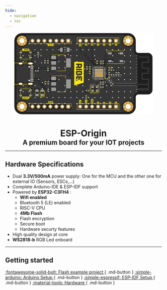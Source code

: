 ```yaml
---
hide:
  - navigation
  - toc
---
```


<style>

  .md-content .logo {
    width: 500px;
    margin: 0px auto 0px auto;
    padding-left: 30px;
  }


</style>

<div align="center">

  <img src="./img/top.svg" class="logo"></img>


  <h1 style="margin: 40px auto 0px auto;">ESP-Origin</h1>
  <h2 style="margin: 0;">A premium board for your IOT projects</h2>

</div>



---

<h2>Hardware Specifications</h2>

- Dual **3.3V/500mA** power supply: One for the MCU and the other one for external IO (Sensors, ESCs,...) 
- Complete Arduino-IDE & ESP-IDF support
- Powered by **ESP32-C3FH4** : 
    - **Wifi enabled**
    - Bluetooth 5 (LE) enabled
    - RISC-V CPU
    - **4Mb Flash**
    - Flash encryption
    - Secure boot
    - Hardware securty features
- High quality design at core
- **WS2818-b** RGB Led onboard 

---

<h2>Getting started</h2>


[:fontawesome-solid-bolt: Flash example project ](#){ .md-button }
[:simple-arduino: Arduino Setup  ](setup/arduino.md){ .md-button }
[:simple-espressif: ESP-IDF Setup  ](#){ .md-button }
[:material-tools: Hardware  ](#){ .md-button }



<br>